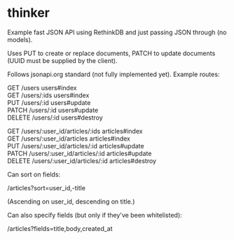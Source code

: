 thinker
=======

Example fast JSON API using RethinkDB and just passing JSON through (no models).

Uses PUT to create or replace documents, PATCH to update documents (UUID must be supplied by the client).

Follows jsonapi.org standard (not fully implemented yet). Example routes:

GET    /users                            users#index  
GET    /users/:ids                       users#index  
PUT    /users/:id                        users#update  
PATCH  /users/:id                        users#update  
DELETE /users/:id                        users#destroy

GET    /users/:user_id/articles/:ids     articles#index  
GET    /users/:user_id/articles          articles#index  
PUT    /users/:user_id/articles/:id      articles#update  
PATCH  /users/:user_id/articles/:id      articles#update  
DELETE /users/:user_id/articles/:id      articles#destroy

Can sort on fields:

/articles?sort=user_id,-title

(Ascending on user_id, descending on title.)

Can also specify fields (but only if they've been whitelisted):

/articles?fields=title,body,created_at
